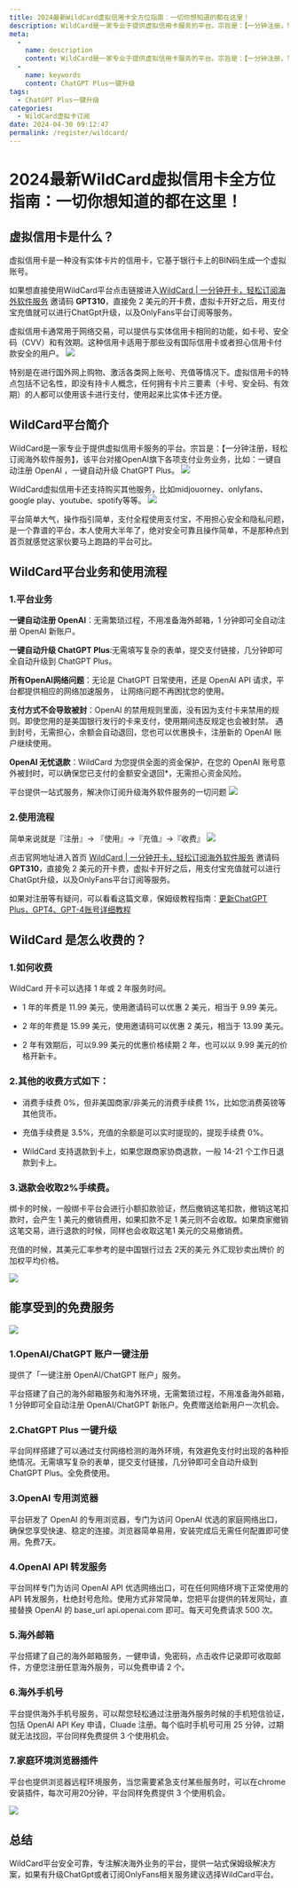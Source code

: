 ```yaml
---
title: 2024最新WildCard虚拟信用卡全方位指南：一切你想知道的都在这里！
description: WildCard是一家专业于提供虚拟信用卡服务的平台。宗旨是：【一分钟注册，轻松订阅海外软件服务】，该平台对接OpenAI旗下各项支付业务业务
meta: 
  - 
    name: description
    content: WildCard是一家专业于提供虚拟信用卡服务的平台。宗旨是：【一分钟注册，轻松订阅海外软件服务】，该平台对接OpenAI旗下各项支付业务业务
  - 
    name: keywords
    content: ChatGPT Plus一键升级
tags: 
  - ChatGPT Plus一键升级
categories: 
  - WildCard虚拟卡订阅
date: 2024-04-30 09:12:47
permalink: /register/wildcard/
---
```

# 2024最新WildCard虚拟信用卡全方位指南：一切你想知道的都在这里！
## 虚拟信用卡是什么？
虚拟信用卡是一种没有实体卡片的信用卡，它基于银行卡上的BIN码生成一个虚拟账号。


如果想直接使用WildCard平台点击链接进入[WildCard | 一分钟开卡，轻松订阅海外软件服务](https://yeka.ai/i/GPT310)  邀请码 **GPT310**，直接免 2 美元的开卡费，虚拟卡开好之后，用支付宝充值就可以进行ChatGpt升级，以及OnlyFans平台订阅等服务。



虚拟信用卡通常用于网络交易，可以提供与实体信用卡相同的功能，如卡号、安全码（CVV）和有效期。这种信用卡适用于那些没有国际信用卡或者担心信用卡付款安全的用户。
![](https://hlplch.aliyuntm.com/chatgpt/WX20240516-172208.png)

特别是在进行国外网上购物、激活各类网上账号、充值等情况下。虚拟信用卡的特点包括不记名性，即没有持卡人概念，任何拥有卡片三要素（卡号、安全码、有效期）的人都可以使用该卡进行支付，使用起来比实体卡还方便。

## WildCard平台简介

WildCard是一家专业于提供虚拟信用卡服务的平台。宗旨是：【一分钟注册，轻松订阅海外软件服务】，该平台对接OpenAI旗下各项支付业务业务，比如：一键自动注册 OpenAI ，一键自动升级 ChatGPT Plus。
![](https://hlplch.aliyuntm.com/chatgpt/WechatIMG469.jpg)

WildCard虚拟信用卡还支持购买其他服务，比如midjouorney、onlyfans、google play、youtube、spotify等等。
![](https://hlplch.aliyuntm.com/chatgpt/WX20240516-171832.png)

平台简单大气，操作指引简单，支付全程使用支付宝，不用担心安全和隐私问题，是一个靠谱的平台，本人使用大半年了，绝对安全可靠且操作简单，不是那种点到首页就感觉这家伙要马上跑路的平台可比。

## WildCard平台业务和使用流程
### 1.平台业务
**一键自动注册 OpenAI**：无需繁琐过程，不用准备海外邮箱，1 分钟即可全自动注册 OpenAI 新账户。

**一键自动升级 ChatGPT Plus**:无需填写复杂的表单，提交支付链接，几分钟即可全自动升级到 ChatGPT Plus。

**所有OpenAI网络问题**：无论是 ChatGPT 日常使用，还是 OpenAI API 请求，平台都提供相应的网络加速服务， 让网络问题不再困扰您的使用。

**支付方式不会导致被封**：OpenAI 的禁用规则里面，没有因为支付卡来禁用的规则。即使您用的是美国银行发行的卡来支付，使用期间违反规定也会被封禁。 遇到封号，无需担心，余额会自动退回，您也可以优惠换卡，注册新的 OpenAI 账户继续使用。

**OpenAI 无忧退款**：WildCard 为您提供全面的资金保护，在您的 OpenAI 账号意外被封时，可以确保您已支付的金额安全退回*，无需担心资金风险。

平台提供一站式服务，解决你订阅升级海外软件服务的一切问题
![](https://hlplch.aliyuntm.com/chatgpt/WX20240311-004618.png)

### 2.使用流程
简单来说就是『注册』-> 『使用』->『充值』->『收费』
![](https://hlplch.aliyuntm.com/chatgpt/WX20240311-004036.png)

点击官网地址进入首页 [WildCard | 一分钟开卡，轻松订阅海外软件服务](https://yeka.ai/i/GPT310)  邀请码 **GPT310**，直接免 2 美元的开卡费，虚拟卡开好之后，用支付宝充值就可以进行ChatGpt升级，以及OnlyFans平台订阅等服务。

如果对注册等有疑问，可以看看这篇文章，保姆级教程指南：[更新ChatGPT Plus，GPT4、GPT-4账号详细教程](https://aliyuntm.com/chatgpt/how-to-update-gpt4.html)

## WildCard 是怎么收费的？
### 1.如何收费
WildCard 开卡可以选择 1 年或 2 年服务时间。

- 1 年的年费是 11.99 美元，使用邀请码可以优惠 2 美元，相当于 9.99 美元。

- 2 年的年费是 15.99 美元，使用邀请码可以优惠 2 美元，相当于 13.99 美元。

- 2 年有效期后，可以9.99 美元的优惠价格续期 2 年，也可以以 9.99 美元的价格开新卡。

### 2.其他的收费方式如下：
- 消费手续费 0%，但非美国商家/非美元的消费手续费 1%，比如您消费英镑等其他货币。

- 充值手续费是 3.5%，充值的余额是可以实时提现的，提现手续费 0%。

- WildCard 支持退款到卡上，如果您跟商家协商退款，一般 14-21 个工作日退款到卡上。

### 3.退款会收取2%手续费。

绑卡的时候，一般绑卡平台会进行小额扣款验证，然后撤销这笔扣款，撤销这笔扣款时，会产生 1 美元的撤销费用，如果扣款不足 1 美元则不会收取。如果商家撤销这笔交易，进行退款的时候，同样也会收取这笔1 美元的交易撤销费。

充值的时候，其美元汇率参考的是中国银行过去 2天的美元 外汇现钞卖出牌价 的加权平均价格。

![](https://hlplch.aliyuntm.com/chatgpt/WX20240311-005355.png)

## 能享受到的免费服务
![](https://hlplch.aliyuntm.com/chatgpt/WX20240311-005434.png)

### 1.OpenAI/ChatGPT 账户一键注册
提供了「一键注册 OpenAI/ChatGPT 账户」服务。

平台搭建了自己的海外邮箱服务和海外环境，无需繁琐过程，不用准备海外邮箱，1 分钟即可全自动注册 OpenAI/ChatGPT 新账户。免费赠送给新用户一次机会。

### 2.ChatGPT Plus 一键升级
平台同样搭建了可以通过支付网络检测的海外环境，有效避免支付时出现的各种拒绝情况。无需填写复杂的表单，提交支付链接，几分钟即可全自动升级到 ChatGPT Plus。全免费使用。
### 3.OpenAI 专用浏览器
平台研发了 OpenAI 的专用浏览器，专门为访问 OpenAI 优选的家庭网络出口，确保您享受快速、稳定的连接。浏览器简单易用，安装完成后无需任何配置即可使用。免费7天。
### 4.OpenAI API 转发服务
平台同样专门为访问 OpenAI API 优选网络出口，可在任何网络环境下正常使用的 API 转发服务，杜绝封号危险。使用方式非常简单，您把平台提供的转发网址，直接替换 OpenAI 的 base_url api.openai.com 即可。每天可免费请求 500 次。
### 5.海外邮箱
平台搭建了自己的海外邮箱服务，一健申请，免密码，点击收件记录即可收取邮件，方便您注册任意海外服务，可以免费申请 2 个。
### 6.海外手机号
平台提供海外手机号服务，可以帮您轻松通过注册海外服务时候的手机短信验证，包括 OpenAI API Key 申请，Cluade 注册。每个临时手机号可用 25 分钟，过期就无法找回，平台同样免费提供 3 个使用机会。
### 7.家庭环境浏览器插件
平台也提供浏览器远程环境服务，当您需要紧急支付某些服务时，可以在chrome安装插件，每次可用20分钟，平台同样免费提供 3 个使用机会。

![](https://hlplch.aliyuntm.com/chatgpt/WX20240311-005654.png)

## 总结

WildCard平台安全可靠，专注解决海外业务的平台，提供一站式保姆级解决方案，如果有升级ChatGpt或者订阅OnlyFans相关服务建议选择WildCard平台。